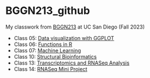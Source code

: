 # BGGN213_github
My classwork from [BGGN213](https://bioboot.github.io/bggn213_F23/) at UC San Diego (Fall 2023)

- Class 05: [Data visualization with GGPLOT](https://github.com/AndrewBellaart/BGGN213_github/blob/main/Class%205/Class5.pdf)
- Class 06: [Functions in R](https://github.com/AndrewBellaart/BGGN213_github/blob/main/class6/Class6.pdf)
- Class 07: [Machine Learning](https://github.com/AndrewBellaart/BGGN213_github/blob/main/class07/Class07.pdf)
- Class 10: [Structural Bioinformatics](https://github.com/AndrewBellaart/BGGN213_github/blob/main/Class10/Class10.pdf)
- Class 13: [Transcriptomics and RNASeq Analysis](https://github.com/AndrewBellaart/BGGN213_github/blob/main/Class13/Class13.pdf)
- Class 14: [RNASeq Mini Project](https://github.com/AndrewBellaart/BGGN213_github/blob/main/Class14/Class14.pdf)
